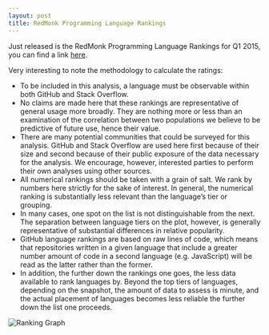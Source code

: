 ```yaml
---
layout: post
title: RedMonk Programming Language Rankings
---
```


Just released is the RedMonk Programming Language Rankings for Q1 2015, you can find a link [here](http://redmonk.com/sogrady/2015/01/14/language-rankings-1-15/).

Very interesting to note the methodology to calculate the ratings:

>
- To be included in this analysis, a language must be observable within both GitHub and Stack Overflow.
- No claims are made here that these rankings are representative of general usage more broadly. They are nothing more or less than an examination of the correlation between two populations we believe to be predictive of future use, hence their value.
- There are many potential communities that could be surveyed for this analysis. GitHub and Stack Overflow are used here first because of their size and second because of their public exposure of the data necessary for the analysis. We encourage, however, interested parties to perform their own analyses using other sources.
- All numerical rankings should be taken with a grain of salt. We rank by numbers here strictly for the sake of interest. In general, the numerical ranking is substantially less relevant than the language’s tier or grouping.
- In many cases, one spot on the list is not distinguishable from the next. The separation between language tiers on the plot, however, is generally representative of substantial differences in relative popularity.
- GitHub language rankings are based on raw lines of code, which means that repositories written in a given language that include a greater number amount of code in a second language (e.g. JavaScript) will be read as the latter rather than the former.
- In addition, the further down the rankings one goes, the less data available to rank languages by. Beyond the top tiers of languages, depending on the snapshot, the amount of data to assess is minute, and the actual placement of languages becomes less reliable the further down the list one proceeds.
>

![Ranking Graph](http://sogrady-media.redmonk.com/sogrady/files/2015/01/lang.rank_.plot_.q1151.png)